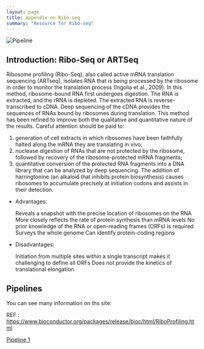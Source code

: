 ```yaml
---
layout: page
title: Appendix on Ribo-seq
summary: "Resource for Ribo-seq"
---
```


![Pipeline]({{site.url}}/images/pipeline.jpg)

## Introduction: Ribo-Seq or ARTSeq


Ribosome profiling (Ribo-Seq), also called active mRNA translation sequencing (ARTseq), isolates RNA that is being processed by the ribosome in order to monitor the translation process (Ingolia et al., 2009). In this method, ribosome-bound RNA first undergoes digestion. The RNA is extracted, and the rRNA is depleted. The extracted RNA is reverse-transcribed to cDNA. Deep sequencing of the cDNA provides the sequences of RNAs bound by ribosomes during translation. This method has been refined to improve both the qualitative and quantitative nature of the results. Careful attention should be paid to:

 1. generation of cell extracts in which ribosomes have been faithfully halted along the mRNA they are translating in vivo;
 2. nuclease digestion of RNAs that are not protected by the ribosome, followed by recovery of the ribosome-protected mRNA fragments;
 3. quantitative conversion of the protected RNA fragments into a DNA library that can be analyzed by deep sequencing. The addition of harringtonine (an alkaloid that inhibits protein biosynthesis) causes ribosomes to accumulate precisely at initiation codons and assists in their detection.

- Advantages:

    Reveals a snapshot with the precise location of ribosomes on the RNA
    More closely reflects the rate of protein synthesis than mRNA levels
    No prior knowledge of the RNA or open-reading frames (ORFs) is required
    Surveys the whole genome
    Can identify protein-coding regions

- Disadvantages:

    Initiation from multiple sites within a single transcript makes it challenging to define all ORFs
    Does not provide the kinetics of translational elongation


## Pipelines

You can see many information on ths site:

REF : https://www.bioconductor.org/packages/release/bioc/html/RiboProfiling.html

[Pipeline 1](https://www.rna-seqblog.com/riboprofiling-a-bioconductor-package-for-standard-ribo-seq-pipeline-processing/)